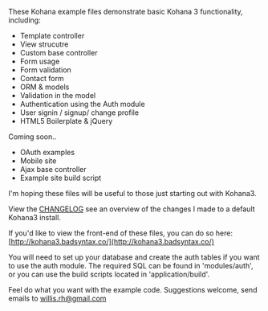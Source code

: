 These Kohana example files demonstrate basic Kohana 3 functionality, including:

* Template controller
* View strucutre
* Custom base controller
* Form usage
* Form validation
* Contact form
* ORM & models
* Validation in the model
* Authentication using the Auth module
* User signin / signup/ change profile
* HTML5 Boilerplate & jQuery

Coming soon..

* OAuth examples
* Mobile site
* Ajax base controller
* Example site build script

I'm hoping these files will be useful to those just starting out with Kohana3.

View the [CHANGELOG](https://github.com/badsyntax/kohana3-examples/blob/master/CHANGELOG.md) see an overview of the changes I made to a default Kohana3 install.

If you'd like to view the front-end of these files, you can do so here: [http://kohana3.badsyntax.co/](http://kohana3.badsyntax.co/)

You will need to set up your database and create the auth tables if you want to use the auth module. 
The required SQL can be found in 'modules/auth', or you can use the build scripts located in 'application/build'.

Feel do what you want with the example code. Suggestions welcome, send emails to willis.rh@gmail.com
